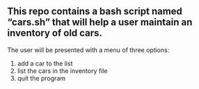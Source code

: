 This repo contains a bash script named “cars.sh” that will help a user maintain an inventory of old cars.
---
The user will be presented with a menu of three options:
1. add a car to the list
2. list the cars in the inventory file
3. quit the program
